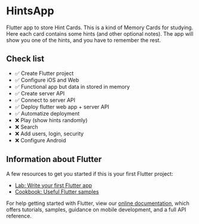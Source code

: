 # HintsApp

Flutter app to store Hint Cards. This is a kind of Memory Cards for studying.
Here each card contains some hints (and other optional notes).
The app will show you one of the hints, and you have to remember the rest. 

## Check list

- ✅ Create Flutter project
- ✅ Configure iOS and Web
- ✅ Functional app but data in stored in memory
- ✅ Create server API
- ✅ Connect to server API
- ✅ Deploy flutter web app + server API
- ✅ Automatize deployment
- ❌ Play (show hints randomly)
- ❌ Search
- ❌ Add users, login, security
- ❌ Configure Android

## Information about Flutter

A few resources to get you started if this is your first Flutter project:

- [Lab: Write your first Flutter app](https://flutter.dev/docs/get-started/codelab)
- [Cookbook: Useful Flutter samples](https://flutter.dev/docs/cookbook)

For help getting started with Flutter, view our
[online documentation](https://flutter.dev/docs), which offers tutorials,
samples, guidance on mobile development, and a full API reference.

